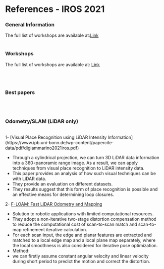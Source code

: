 # References - IROS 2021

<!---
Started to write on Oct 21 2021
Zahra
-->


### General Information
The full list of workshops are available at:[Link](https://ras.papercept.net/conferences/conferences/IROS21/program/)
<br/>
<br/>


### Workshops
The full list of workshops are available at: [Link](https://ras.papercept.net/conferences/conferences/IROS21/program/IROS21_ProgramAtAGlanceWeb.html#weat1_) 

<br/>
<br/>


### Best papers

<br/>
<br/>


### Odometry/SLAM (LiDAR only)

<br/>
1- [Visual Place Recognition using LiDAR Intensity Information](https://www.ipb.uni-bonn.de/wp-content/papercite-data/pdf/digiammarino2021iros.pdf)  

  - Through a cylindrical projection, we can turn  3D LiDAR data information into a 360◦panoramic range image. As a result, we can apply techniques from visual place recognition to LiDAR intensity data. 
  - This paper provides an analysis of how such visual techniques can be with LiDAR data.
  - They provide an evaluation on different datasets. 
  - They results suggest that this form of place recognition is possible and an effective means for determining loop closures.  
  
2- [F-LOAM: Fast LiDAR Odometry and Mapping](https://arxiv.org/pdf/2107.00822.pdf)
 - Solution to robotic applications with limited computational resources.
 - They adopt a non-iterative two-stage distortion compensation method to reduce the computational cost of scan-to-scan match and scan-to-map refinement iterative calculation.
 - For each scan input, the edge and planar features are extracted and matched to a local edge map and a local plane map separately, where the local smoothness is also considered for iterative pose optimization.
 - Method:
  - we can firstly assume constant angular velocity and linear velocity during short period to predict the motion and correct the distortion.

<br/>
<br/>



